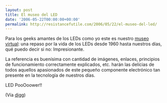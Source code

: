 ```yaml
---
layout: post
title: El museo del LED
date: '2006-05-22T00:00:00+00:00'
permalink: http://resistancefutile.com/2006/05/22/el-museo-del-led/
---
```

<img style="float:right; margin:0 0 10px 10px;" src="http://photos1.blogger.com/blogger/6639/1972/320/sic1.jpg" border="0" alt="" />Para los geeks amantes de los LEDs como yo este es nuestro <a href="http://ledmuseum.home.att.net/1960.htm">museo virtual</a>: una repaso por la vida de los LEDs desde 1960 hasta nuestros días, qué puedo decir si no: Impresionante.

La referencia es buenísima con cantidad de imágenes, enlaces, principios de funcionamiento correctamente explicados, etc. harán las delícias de todos aquellos apasionados de este pequeño componente electrónico tan presente en la tecnología de nuestros días.

LED PooOoower!!

(Vía <a href="http://digg.com/links/The_LED_Museum_...1960s_-_2000">digg</a>)
